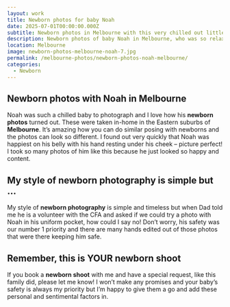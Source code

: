```yaml
---
layout: work
title: Newborn photos for baby Noah
date: 2025-07-01T00:00:00.000Z
subtitle: Newborn photos in Melbourne with this very chilled out little guy
description: Newborn photos of baby Noah in Melbourne, who was so relaxed he slept through most of it!
location: Melbourne
image: newborn-photos-melbourne-noah-7.jpg
permalink: /melbourne-photos/newborn-photos-noah-melbourne/
categories:
  - Newborn
---
```


## Newborn photos with Noah in Melbourne

Noah was such a chilled baby to photograph and I love how his **newborn photos** turned out. These were taken in-home in the Eastern suburbs of **Melbourne**. It’s amazing how you can do similar posing with newborns and the photos can look so different. I found out very quickly that Noah was happiest on his belly with his hand resting under his cheek – picture perfect! I took so many photos of him like this because he just looked so happy and content.

## My style of newborn photography is simple but …

My style of **newborn photography** is simple and timeless but when Dad told me he is a volunteer with the CFA and asked if we could try a photo with Noah in his uniform pocket, how could I say no! Don’t worry, his safety was our number 1 priority and there are many hands edited out of those photos that were there keeping him safe.

## Remember, this is YOUR newborn shoot

If you book a **newborn shoot** with me and have a special request, like this family did, please let me know! I won’t make any promises and your baby’s safety is always my priority but I’m happy to give them a go and add these personal and sentimental factors in.